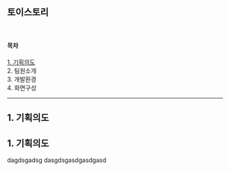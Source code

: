 <h2>토이스토리</h2>
<br/>
<h4>목차</h4>
<a href="first">1. 기획의도</a>
<br>
2. 팀원소개
<br>
3. 개발환경
<br>
4. 화면구성
<br>

<hr>

<h2 id="first">1. 기획의도</h2>
<h2 id="first">1. 기획의도</h2>
dagdsgadsg
dasgdsgasdgasdgasd
